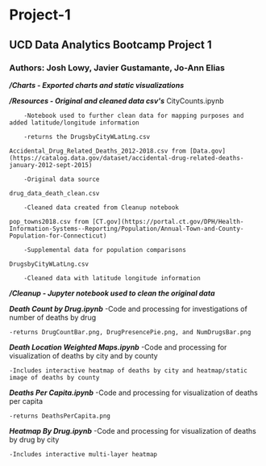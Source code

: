 # Project-1
## UCD Data Analytics Bootcamp Project 1

### Authors: Josh Lowy, Javier Gustamante, Jo-Ann Elias

***/Charts - Exported charts and static visualizations***

***/Resources - Original and cleaned data csv's***
    CityCounts.ipynb
    
        -Notebook used to further clean data for mapping purposes and added latitude/longitude information
        
        -returns the DrugsbyCityWLatLng.csv
        
    Accidental_Drug_Related_Deaths_2012-2018.csv from [Data.gov](https://catalog.data.gov/dataset/accidental-drug-related-deaths-january-2012-sept-2015)
    
        -Original data source
        
    drug_data_death_clean.csv
    
        -Cleaned data created from Cleanup notebook
        
    pop_towns2018.csv from [CT.gov](https://portal.ct.gov/DPH/Health-Information-Systems--Reporting/Population/Annual-Town-and-County-Population-for-Connecticut)
    
        -Supplemental data for population comparisons
        
    DrugsbyCityWLatLng.csv
    
        -Cleaned data with latitude longitude information
        
***/Cleanup - Jupyter notebook used to clean the original data***

***Death Count by Drug.ipynb***
    -Code and processing for investigations of number of deaths by drug
    
    -returns DrugCountBar.png, DrugPresencePie.png, and NumDrugsBar.png
    
***Death Location Weighted Maps.ipynb***
    -Code and processing for visualization of deaths by city and by county
    
    -Includes interactive heatmap of deaths by city and heatmap/static image of deaths by county
***Deaths Per Capita.ipynb***
    -Code and processing for visualization of deaths per capita
    
    -returns DeathsPerCapita.png
***Heatmap By Drug.ipynb***
    -Code and processing for visualization of deaths by drug by city
    
    -Includes interactive multi-layer heatmap
